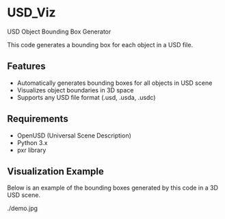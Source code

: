 # USD_Viz
USD Object Bounding Box Generator

This code generates a bounding box for each object in a USD file.

## Features
- Automatically generates bounding boxes for all objects in USD scene
- Visualizes object boundaries in 3D space
- Supports any USD file format (.usd, .usda, .usdc)

## Requirements
- OpenUSD (Universal Scene Description)
- Python 3.x
- pxr library

## Visualization Example
Below is an example of the bounding boxes generated by this code in a 3D USD scene.

./demo.jpg
